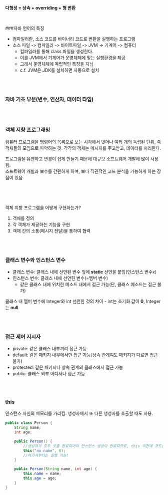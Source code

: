 **다형성 = 상속 + overriding + 형 변환**

<br>

###자바 언어의 특징
- 컴파일러란, 소스 코드를 바이너리 코드로 변환을 실행하는 프로그램
- 소스 파일 -> 컴파일러 -> 바이트파일 -> JVM -> 기계어 -> 컴퓨터
    - 컴파일러를 통해 class 파일을 생성한다.
    - 이를 JVM에서 기계어가 운영체제에 맞는 실행환경을 제공
    - 그래서 운영체제에 독립적인 특징을 지님
    - c.f. JVM은 JDK를 설치하면 자동으로 설치

<br>
<br>

### 자바 기초 부분(변수, 연산자, 데이터 타입)

<br>
<br>

### 객체 지향 프로그래밍
컴퓨터 프로그램을 명령어의 목록으로 보는 시각에서 벗어나 여러 개의 독립된 단위, 즉 객체들의 모임으로 파악하는 것. 각각의 객체는 메시지를 주고받고, 데이터를 처리한다.

프로그램을 유연하고 변경이 쉽게 만들기 때문에 대규모 소프트웨어 개발에 많이 사용됨. <br>
소프트웨어 개발과 보수를 간편하게 하며, 보다 직관적인 코드 분석을 가능하게 하는 장점이 있음

<br>

[](https://ko.wikipedia.org/wiki/객체_지향_프로그래밍, "위키피디아")

<br>

객체 지향 프로그램을 어떻게 구현하는가?
1. 객체를 정의
2. 각 객체가 제공하는 기능을 구현
3. 객체 간의 소통(메시지 전달)을 통하여 협력

<br>
<br>

### 클래스 변수와 인스턴스 변수

- 클래스 변수: 클래스 내에 선언된 변수 앞에 **static** 선언을 붙임(인스턴스 변수x)
- 인스턴스 변수: 클래스 내에 선언된 변수(=멤버 변수)
   - 같은 클래스 내에 위치한 메소드 내에서 접근 가능(단, 클래스 메소드는 접근 불가)

클래스 내 멤버 변수에 Integer와 int 선언한 것의 차이
    - int는 초기화 값이 **0**, Integer는 **null**.

<br>
<br>

### 접근 제어 지시자
- private: 같은 클래스 내부끼리 접근 가능
- default: 같은 패키지 내부에서만 접근 가능(상속 관계여도 패키지가 다르면 접근 불가)
- protected: 같은 패키지나 상속 관계의 클래스에서 접근 가능
- public: 클래스 외부 어디서나 접근 가능

<br>
<br>

### this
인스턴스 자신의 메모리를 가리킴.
생성자에서 또 다른 생성자를 호출할 때도 사용.
```java
public class Person {
	String name;
	int age;

	public Person() {
		//생성자가 모두 호출 완료되어야 인스턴스 생성이 완료되므로, this 이전에 코드를 작성하게 되면 오류
		this("no name", 0);
		//여기서부터는 실행 가능!
	}

	public Person(String name, int age) {
		this.name = name;
		this.age = age;	
	}
}
```
